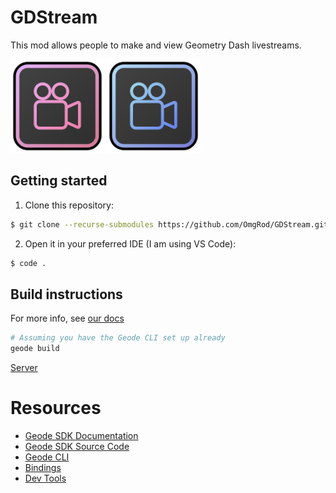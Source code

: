 # GDStream
This mod allows people to <cj>make</c> and <cr>view</c> Geometry Dash livestreams.

<img src="res/spr/logos/modLogo01.png" width="150" alt="GDStream logo (red/pink)" />
<span><img src="res/spr/logos/modLogo02.png" width="150" alt="GDStream logo (blue)" /></span>

## Getting started

1. Clone this repository:

```sh
$ git clone --recurse-submodules https://github.com/OmgRod/GDStream.git
```

2. Open it in your preferred IDE (I am using VS Code):

```sh
$ code .
```

## Build instructions
For more info, see [our docs](https://docs.geode-sdk.org/getting-started/create-mod#build)
```sh
# Assuming you have the Geode CLI set up already
geode build
```

[Server](https://github.com/OmgRod/GDStreamServer)

# Resources
* [Geode SDK Documentation](https://docs.geode-sdk.org/)
* [Geode SDK Source Code](https://github.com/geode-sdk/geode/)
* [Geode CLI](https://github.com/geode-sdk/cli)
* [Bindings](https://github.com/geode-sdk/bindings/)
* [Dev Tools](https://github.com/geode-sdk/DevTools)
